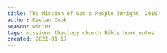 ```yaml
---
title: The Mission of God's People (Wright, 2010)
author: Keelan Cook
season: winter
tags: missions theology church Bible book_notes
created: 2021-01-17
---
```




